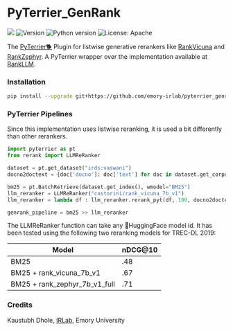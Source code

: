 # PyTerrier_GenRank

![](https://img.shields.io/badge/PRs-welcome-brightgreen)
<img src="https://img.shields.io/badge/Version-1.0-lightblue.svg" alt="Version">
![Python version](https://img.shields.io/badge/lang-python-important)
![License: Apache](https://img.shields.io/badge/License-Apache2.0-yellow.svg)

The [PyTerrier🐕](https://github.com/terrier-org/pyterrier) Plugin for listwise generative rerankers like [RankVicuna](https://arxiv.org/abs/2309.15088)
and [RankZephyr](https://arxiv.org/abs/2312.02724). A PyTerrier wrapper over the implementation available at [RankLLM](https://github.com/castorini/rank_llm).

### Installation

```bash
pip install --upgrade git+https://github.com/emory-irlab/pyterrier_genrank.git
```

### PyTerrier Pipelines

Since this implementation uses listwise reranking, it is used a bit differently than other rerankers. 

```python
import pyterrier as pt
from rerank import LLMReRanker

dataset = pt.get_dataset("irds:vaswani")
docno2doctext = {doc['docno']: doc['text'] for doc in dataset.get_corpus_iter()}

bm25 = pt.BatchRetrieve(dataset.get_index(), wmodel="BM25")
llm_reranker = LLMReRanker("castorini/rank_vicuna_7b_v1")
llm_reranker = lambda df : llm_reranker.rerank_pyt(df, 100, docno2doctext)

genrank_pipeline = bm25 >> llm_reranker
```
The LLMReRanker function can take any 🤗HuggingFace model id. It has been tested using the following two reranking models for TREC-DL 2019:

| Model                         | nDCG@10  |
|-------------------------------|----------|
| BM25                          | .48      |
| BM25 + rank_vicuna_7b_v1      | .67      |
| BM25 + rank_zephyr_7b_v1_full | .71      |

### Credits
Kaustubh Dhole, [IRLab](https://ir.mathcs.emory.edu/), Emory University
